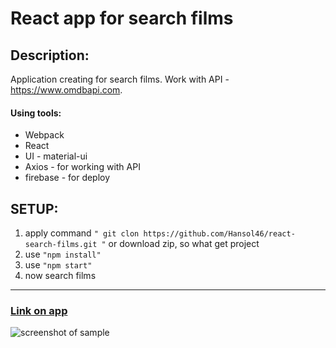 # React app for search films
## Description:
Application creating for search films. Work with API - <https://www.omdbapi.com>.
#### Using tools:
* Webpack 
* React
* UI - material-ui
* Axios - for working with API 
* firebase - for deploy 
## SETUP: 
1. apply command `" git clon https://github.com/Hansol46/react-search-films.git "` or download zip, so what get project 
2. use `"npm install"` 
3. use `"npm start"`
4. now search films 
***
### [Link on app](https://react-search-film.web.app/)
![screenshot of sample](https://cdn1.savepice.ru/uploads/2020/10/12/453acdd2993a74a1bc25f05690ecaec8-full.png)
